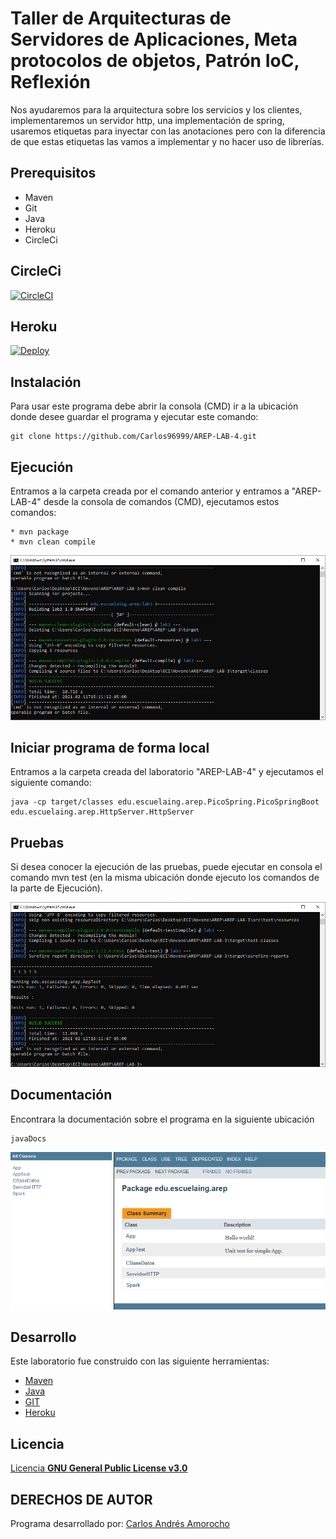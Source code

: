 # Taller de Arquitecturas de Servidores de Aplicaciones, Meta protocolos de objetos, Patrón IoC, Reflexión
Nos ayudaremos para la arquitectura sobre los servicios y los clientes, implementaremos un servidor http, una implementación de spring, usaremos etiquetas para inyectar con las anotaciones pero con la diferencia de que estas etiquetas las vamos a implementar y no hacer uso de librerías.

## Prerequisitos
* Maven
* Git
* Java
* Heroku
* CircleCi

## CircleCi  
 [![CircleCI](https://circleci.com/gh/circleci/circleci-docs.svg?style=svg)](https://app.circleci.com/pipelines/github/Carlos96999/AREP-LAB-4)  

## Heroku  
[![Deploy](https://www.herokucdn.com/deploy/button.svg)](https://arep-lab-4.herokuapp.com/)

## Instalación
Para usar este programa debe abrir la consola (CMD) ir a la ubicación donde desee guardar el programa y ejecutar este comando:
```
git clone https://github.com/Carlos96999/AREP-LAB-4.git
```

## Ejecución
Entramos a la carpeta creada por el comando anterior y entramos a "AREP-LAB-4" desde la consola de comandos (CMD), ejecutamos estos comandos:
```
* mvn package
* mvn clean compile
```
<img src="https://github.com/Carlos96999/AREP-LAB-4/blob/master/img/ejecucion.PNG?raw=true">  

## Iniciar programa de forma local
Entramos a la carpeta creada del laboratorio "AREP-LAB-4" y ejecutamos el siguiente comando:  
```  
java -cp target/classes edu.escuelaing.arep.PicoSpring.PicoSpringBoot edu.escuelaing.arep.HttpServer.HttpServer
```  

## Pruebas
Si desea conocer la ejecución de las pruebas, puede ejecutar en consola el comando mvn test (en la misma ubicación donde ejecuto los comandos de la parte de Ejecución).

<img src="https://github.com/Carlos96999/AREP-LAB-4/blob/master/img/pruebas.PNG?raw=true">


## Documentación
Encontrara la documentación sobre el programa en la siguiente ubicación
```
javaDocs
```

<img src="https://github.com/Carlos96999/AREP-LAB-4/blob/master/img/documentacion.PNG?raw=true">

## Desarrollo
Este laboratorio fue construido con las siguiente herramientas:
* [Maven](https://maven.apache.org/)
* [Java](https://www.java.com/es/)
* [GIT](https://git-scm.com/)
* [Heroku](https://www.heroku.com/)

## Licencia
[Licencia **GNU General Public License v3.0**](https://github.com/Carlos96999/AREP-LAB-3/blob/master/LICENSE)

## DERECHOS DE AUTOR

Programa desarrollado por:
[Carlos Andrés Amorocho](https://github.com/Carlos96999)
